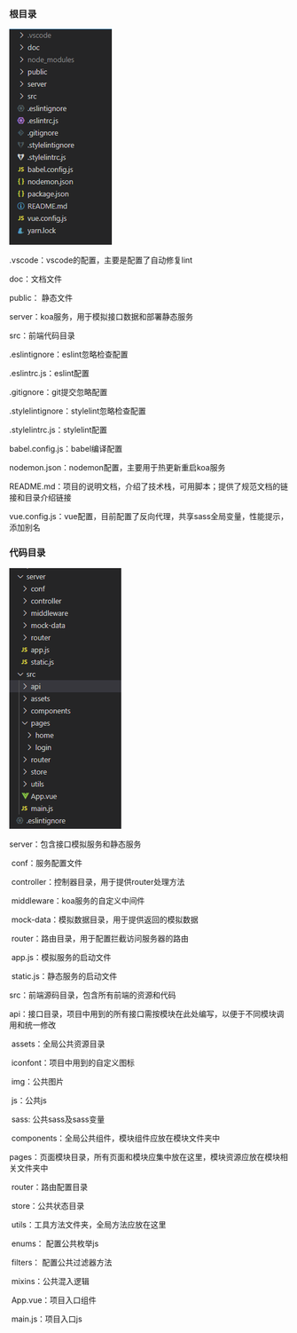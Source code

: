 ### 根目录

![根目录](.\img\directory1.png?left)

.vscode：vscode的配置，主要是配置了自动修复lint

doc：文档文件

public： 静态文件

server：koa服务，用于模拟接口数据和部署静态服务

src：前端代码目录

.eslintignore：eslint忽略检查配置

.eslintrc.js：eslint配置

.gitignore：git提交忽略配置

.stylelintignore：stylelint忽略检查配置

.stylelintrc.js：stylelint配置

babel.config.js：babel编译配置

nodemon.json：nodemon配置，主要用于热更新重启koa服务

README.md：项目的说明文档，介绍了技术栈，可用脚本；提供了规范文档的链接和目录介绍链接

vue.config.js：vue配置，目前配置了反向代理，共享sass全局变量，性能提示，添加别名



### 代码目录

![代码目录](.\img\directory2.png)

server：包含接口模拟服务和静态服务

​	conf：服务配置文件

​	controller：控制器目录，用于提供router处理方法

​	middleware：koa服务的自定义中间件

​	mock-data：模拟数据目录，用于提供返回的模拟数据

​	router：路由目录，用于配置拦截访问服务器的路由

​	app.js：模拟服务的启动文件

​	static.js：静态服务的启动文件

src：前端源码目录，包含所有前端的资源和代码

​	api：接口目录，项目中用到的所有接口需按模块在此处编写，以便于不同模块调用和统一修改

​	assets：全局公共资源目录

​		iconfont：项目中用到的自定义图标

​		img：公共图片

​		js：公共js

​		sass: 公共sass及sass变量

​	components：全局公共组件，模块组件应放在模块文件夹中

​	pages：页面模块目录，所有页面和模块应集中放在这里，模块资源应放在模块相关文件夹中

​	router：路由配置目录

​	store：公共状态目录

​	utils：工具方法文件夹，全局方法应放在这里

​		enums： 配置公共枚举js

​		filters： 配置公共过滤器方法

​		mixins：公共混入逻辑

​	App.vue：项目入口组件

​	main.js：项目入口js

